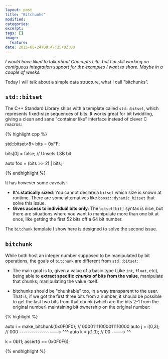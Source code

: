 ```yaml
---
layout: post
title: "Bitchunks"
modified:
categories: 
excerpt:
tags: []
image:
  feature:
date: 2015-08-24T09:47:25+02:00
---
```


*I would have liked to talk about Concepts Lite, but I'm still working on contiguous integration support for the examples I want to share. Maybe in a couple of weeks.*

Today I will talk about a simple data structure, what I call "bitchunks". 

## `std::bitset`

The C++ Standard Library ships with a template called `std::bitset`, which represents fixed-size sequences of bits. It works great for bit twiddling, giving a clean and sane "container like" interface instead of clever C macros:

{% highlight cpp %}

std::bitset<8> bits = 0xFF;

bits[0] = false; // Unsets LSB bit 

auto foo = (bits >> 2) | bits;

{% endhighlight %} 

It has however some caveats:

 - **It's statically sized**: You cannot declare a `bitset` which size is known at runtime. There are some alternatives like `boost::dynamic_bitset` that solve this issue.
 - **Gives access to individual bits only**: The `bitset[bit]` syntax is nice, but there are situations where you want to manipulate more than one bit at once, like getting the first 52 bits off a 64 bit number.

The `bitchunk` template I show here is designed to solve the second issue.

## `bitchunk`

While both host an integer number supposed to be manipulated by bit operations, the goals of `bitchunk` are different from `std::bitset`:

 - The main goal is to, given a value of a basic type (Like `int`, `float`, etc), being able to **extract specific** ***chunks*** **of bits from the value**, manipulate that chunks; manipulating the value itself.

 - bitchunks should be "chunkable" too, in a way transparent to the user. That is, if we got the first three bits from a number, it should be possible to get the last two bits from that chunk (which are the bits 2-1 from the original number) maintaining bit ownership on the original number:

 {% highlight %}

 auto i = make_bitchunk(0x0F0F0); // 00001111000011110000
 auto j = i(0,3); //          000 ------------------> ^^^
 auto k = j(1,3); // 00 ----> ^^

 k = 0b11;
 assert(i == 0x0F0F6);

 {% endhighlight %}